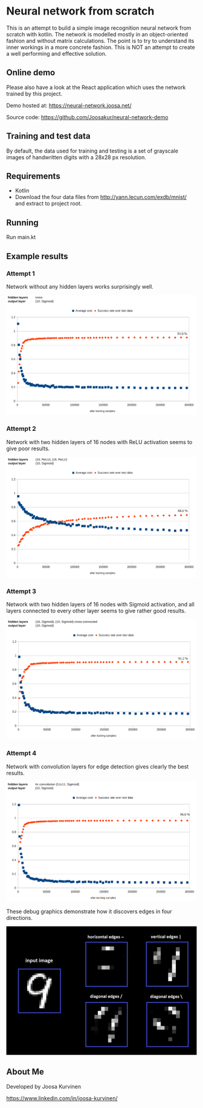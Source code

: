 # Neural network from scratch

This is an attempt to build a simple image recognition neural network from scratch with kotlin.
The network is modelled mostly in an object-oriented fashion and without matrix calculations.
The point is to try to understand its inner workings in a more concrete fashion.
This is NOT an attempt to create a well performing and effective solution.

## Online demo

Please also have a look at the React application which uses the network trained by this project.

Demo hosted at: https://neural-network.joosa.net/

Source code: https://github.com/Joosakur/neural-network-demo

## Training and test data

By default, the data used for training and testing is a set of grayscale images of handwritten digits 
with a 28x28 px resolution. 

## Requirements
- Kotlin
- Download the four data files from http://yann.lecun.com/exdb/mnist/ and extract to project root.

## Running
Run main.kt

## Example results

### Attempt 1
Network without any hidden layers works surprisingly well.

![Result 1](results/example-result-1.PNG)

### Attempt 2
Network with two hidden layers of 16 nodes with ReLU activation seems to give poor results. 

![Result 2](./results/example-result-2.PNG)

### Attempt 3
Network with two hidden layers of 16 nodes with Sigmoid activation, and all layers connected to every other layer seems to give rather good results.

![Result 3](./results/example-result-3.PNG)

### Attempt 4
Network with convolution layers for edge detection gives clearly the best results.

![Result 4](./results/example-result-4.PNG)

These debug graphics demonstrate how it discovers edges in four directions.

![Activation of convolution layers](./results/convolution.PNG)

## About Me
Developed by Joosa Kurvinen

https://www.linkedin.com/in/joosa-kurvinen/
